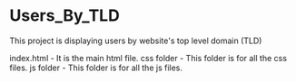 # Users_By_TLD
This project is displaying users by website's top level domain (TLD)

index.html - It is the main html file.
css folder - This folder is for all the css files.
js folder - This folder is for all the js files.
